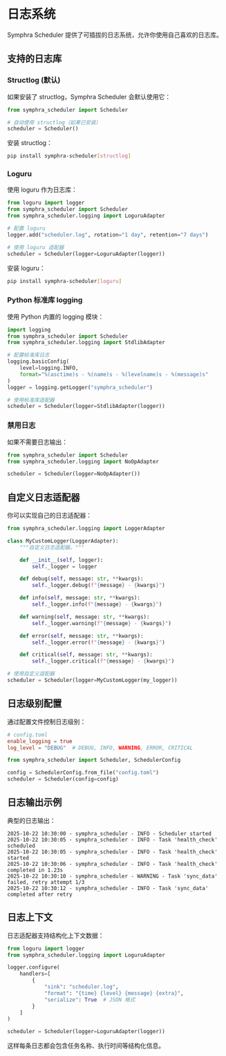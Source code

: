 # 日志系统

Symphra Scheduler 提供了可插拔的日志系统，允许你使用自己喜欢的日志库。

## 支持的日志库

### Structlog (默认)

如果安装了 structlog，Symphra Scheduler 会默认使用它：

```python
from symphra_scheduler import Scheduler

# 自动使用 structlog（如果已安装）
scheduler = Scheduler()
```

安装 structlog：

```bash
pip install symphra-scheduler[structlog]
```

### Loguru

使用 loguru 作为日志库：

```python
from loguru import logger
from symphra_scheduler import Scheduler
from symphra_scheduler.logging import LoguruAdapter

# 配置 loguru
logger.add("scheduler.log", rotation="1 day", retention="7 days")

# 使用 loguru 适配器
scheduler = Scheduler(logger=LoguruAdapter(logger))
```

安装 loguru：

```bash
pip install symphra-scheduler[loguru]
```

### Python 标准库 logging

使用 Python 内置的 logging 模块：

```python
import logging
from symphra_scheduler import Scheduler
from symphra_scheduler.logging import StdlibAdapter

# 配置标准库日志
logging.basicConfig(
    level=logging.INFO,
    format="%(asctime)s - %(name)s - %(levelname)s - %(message)s"
)
logger = logging.getLogger("symphra_scheduler")

# 使用标准库适配器
scheduler = Scheduler(logger=StdlibAdapter(logger))
```

### 禁用日志

如果不需要日志输出：

```python
from symphra_scheduler import Scheduler
from symphra_scheduler.logging import NoOpAdapter

scheduler = Scheduler(logger=NoOpAdapter())
```

## 自定义日志适配器

你可以实现自己的日志适配器：

```python
from symphra_scheduler.logging import LoggerAdapter

class MyCustomLogger(LoggerAdapter):
    """自定义日志适配器。"""

    def __init__(self, logger):
        self._logger = logger

    def debug(self, message: str, **kwargs):
        self._logger.debug(f"{message} - {kwargs}")

    def info(self, message: str, **kwargs):
        self._logger.info(f"{message} - {kwargs}")

    def warning(self, message: str, **kwargs):
        self._logger.warning(f"{message} - {kwargs}")

    def error(self, message: str, **kwargs):
        self._logger.error(f"{message} - {kwargs}")

    def critical(self, message: str, **kwargs):
        self._logger.critical(f"{message} - {kwargs}")

# 使用自定义适配器
scheduler = Scheduler(logger=MyCustomLogger(my_logger))
```

## 日志级别配置

通过配置文件控制日志级别：

```toml
# config.toml
enable_logging = true
log_level = "DEBUG"  # DEBUG, INFO, WARNING, ERROR, CRITICAL
```

```python
from symphra_scheduler import Scheduler, SchedulerConfig

config = SchedulerConfig.from_file("config.toml")
scheduler = Scheduler(config=config)
```

## 日志输出示例

典型的日志输出：

```
2025-10-22 10:30:00 - symphra_scheduler - INFO - Scheduler started
2025-10-22 10:30:05 - symphra_scheduler - INFO - Task 'health_check' scheduled
2025-10-22 10:30:05 - symphra_scheduler - INFO - Task 'health_check' started
2025-10-22 10:30:06 - symphra_scheduler - INFO - Task 'health_check' completed in 1.23s
2025-10-22 10:30:10 - symphra_scheduler - WARNING - Task 'sync_data' failed, retry attempt 1/3
2025-10-22 10:30:12 - symphra_scheduler - INFO - Task 'sync_data' completed after retry
```

## 日志上下文

日志适配器支持结构化上下文数据：

```python
from loguru import logger
from symphra_scheduler.logging import LoguruAdapter

logger.configure(
    handlers=[
        {
            "sink": "scheduler.log",
            "format": "{time} {level} {message} {extra}",
            "serialize": True  # JSON 格式
        }
    ]
)

scheduler = Scheduler(logger=LoguruAdapter(logger))
```

这样每条日志都会包含任务名称、执行时间等结构化信息。